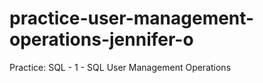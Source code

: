 # practice-user-management-operations-jennifer-o
Practice: SQL - 1 - SQL User Management Operations
